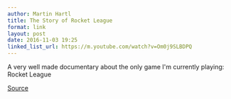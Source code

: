 ```yaml
---
author: Martin Hartl
title: The Story of Rocket League
format: link
layout: post
date: 2016-11-03 19:25
linked_list_url: https://m.youtube.com/watch?v=Om0j9SLBDPQ
---
```

A very well made documentary about the only game I'm currently playing: Rocket League

[Source](https://m.youtube.com/watch?v=Om0j9SLBDPQ)
